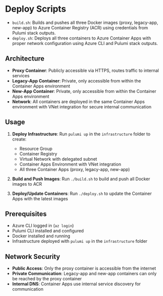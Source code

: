 # Deploy Scripts

- `build.sh`: Builds and pushes all three Docker images (proxy, legacy-app, new-app) to Azure Container Registry (ACR) using credentials from Pulumi stack outputs.
- `deploy.sh`: Deploys all three containers to Azure Container Apps with proper network configuration using Azure CLI and Pulumi stack outputs.

## Architecture

- **Proxy Container**: Publicly accessible via HTTPS, routes traffic to internal services
- **Legacy-App Container**: Private, only accessible from within the Container Apps environment
- **New-App Container**: Private, only accessible from within the Container Apps environment
- **Network**: All containers are deployed in the same Container Apps environment with VNet integration for secure internal communication

## Usage

1. **Deploy Infrastructure**: Run `pulumi up` in the `infrastructure` folder to create:
   - Resource Group
   - Container Registry
   - Virtual Network with delegated subnet
   - Container Apps Environment with VNet integration
   - All three Container Apps (proxy, legacy-app, new-app)

2. **Build and Push Images**: Run `./build.sh` to build and push all Docker images to ACR

3. **Deploy/Update Containers**: Run `./deploy.sh` to update the Container Apps with the latest images

## Prerequisites

- Azure CLI logged in (`az login`)
- Pulumi CLI installed and configured
- Docker installed and running
- Infrastructure deployed with `pulumi up` in the `infrastructure` folder

## Network Security

- **Public Access**: Only the proxy container is accessible from the internet
- **Private Communication**: Legacy-app and new-app containers can only be reached by the proxy container
- **Internal DNS**: Container Apps use internal service discovery for communication

